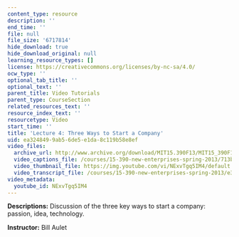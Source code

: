 ```yaml
---
content_type: resource
description: ''
end_time: ''
file: null
file_size: '6717814'
hide_download: true
hide_download_original: null
learning_resource_types: []
license: https://creativecommons.org/licenses/by-nc-sa/4.0/
ocw_type: ''
optional_tab_title: ''
optional_text: ''
parent_title: Video Tutorials
parent_type: CourseSection
related_resources_text: ''
resource_index_text: ''
resourcetype: Video
start_time: ''
title: 'Lecture 4: Three Ways to Start a Company'
uid: ea324849-9ab5-6de5-e1da-8c119b58e8ef
video_files:
  archive_url: http://www.archive.org/download/MIT15.390F13/MIT15_390F13_lec04_300k.mp4
  video_captions_file: /courses/15-390-new-enterprises-spring-2013/713bd0d21e9b549f8901c808fd70f855_NExvTgq5IM4.vtt
  video_thumbnail_file: https://img.youtube.com/vi/NExvTgq5IM4/default.jpg
  video_transcript_file: /courses/15-390-new-enterprises-spring-2013/e3c787f22dc04e3d934c571dab3db703_NExvTgq5IM4.pdf
video_metadata:
  youtube_id: NExvTgq5IM4
---
```


**Descriptions:** Discussion of the three key ways to start a company: passion, idea, technology.

**Instructor:** Bill Aulet

